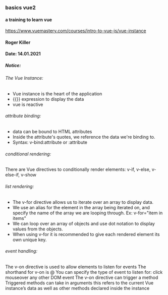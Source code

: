 ### basics vue2

#### a training to learn vue
https://www.vuemastery.com/courses/intro-to-vue-js/vue-instance

#### Roger Killer

#### Date: 14.01.2021

##### Notice:
###### The Vue Instance:
- Vue instance is the heart of the application
- {{}} expression to display the data
- vue is reactive
###### attribute binding:
- data can be bound to HTML attributes
- Inside the attribute's quotes, we reference the data we're binding to.
- Syntax: v-bind:attribute or :attribute
###### conditional rendering:
There are Vue directives to conditionally render elements:
v-if, v-else, v-else-if, v-show
###### list rendering:
- The v-for directive allows us to iterate over an array to display data.
- We use an alias for the element in the array being iterated on, and specify the name of the array we are looping through. Ex: v-for="item in items"
- We can loop over an array of objects and use dot notation to display values from the objects.
- When using v-for it is recommended to give each rendered element its own unique key.
###### event handling:
The v-on directive is used to allow elements to listen for events
The shorthand for v-on is @
You can specify the type of event to listen for:
click
mouseover
any other DOM event
The v-on directive can trigger a method
Triggered methods can take in arguments
this refers to the current Vue instance’s data as well as other methods declared inside the instance